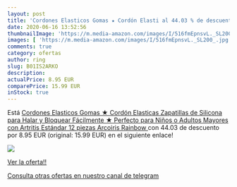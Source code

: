 ```yaml
---
layout: post
title: 'Cordones Elasticos Gomas ★ Cordón Elasti al 44.03 % de descuento'
date: 2020-06-16 13:52:56
thumbnailImage: 'https://m.media-amazon.com/images/I/516fmEpnsvL._SL200_.jpg'
images: [ 'https://m.media-amazon.com/images/I/516fmEpnsvL._SL200_.jpg' ]
comments: true
category: ofertas
author: ring
slug: B01IS2ARKO
description:
actualPrice: 8.95 EUR
comparePrice: 15.99 EUR
inStock: true
---
```


Está [Cordones Elasticos Gomas ★ Cordón Elasticas Zapatillas de Silicona para Halar y Bloquear Fácilmente ★ Perfecto para Niños o Adultos Mayores con Artritis  Estándar 12 piezas  Arcoiris  Rainbow  ](https://www.amazon.com/dp/B01IS2ARKO/?tag=redken08-20) con 44.03 de descuento por 8.95 EUR (original: 15.99 EUR) en el siguiente enlace!

[![](https://m.media-amazon.com/images/I/516fmEpnsvL._SL200_.jpg)](https://www.amazon.com/dp/B01IS2ARKO/?tag=redken08-20)

[Ver la oferta!!](https://www.amazon.com/dp/B01IS2ARKO/?tag=redken08-20)

[Consulta otras ofertas en nuestro canal de telegram](https://t.me/s/ofertas25)
